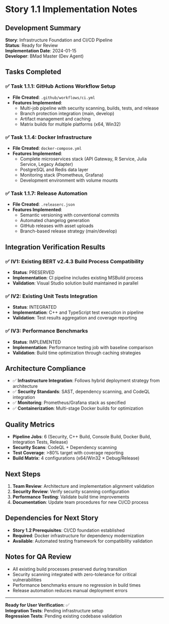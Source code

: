 # Story 1.1 Implementation Notes

## Development Summary

**Story**: Infrastructure Foundation and CI/CD Pipeline  
**Status**: Ready for Review  
**Implementation Date**: 2024-01-15  
**Developer**: BMad Master (Dev Agent)

## Tasks Completed

### ✅ Task 1.1.1: GitHub Actions Workflow Setup
- **File Created**: `.github/workflows/ci.yml`
- **Features Implemented**:
  - Multi-job pipeline with security scanning, builds, tests, and release
  - Branch protection integration (main, develop)
  - Artifact management and caching
  - Matrix builds for multiple platforms (x64, Win32)

### ✅ Task 1.1.4: Docker Infrastructure  
- **File Created**: `docker-compose.yml`
- **Features Implemented**:
  - Complete microservices stack (API Gateway, R Service, Julia Service, Legacy Adapter)
  - PostgreSQL and Redis data layer
  - Monitoring stack (Prometheus, Grafana)
  - Development environment with volume mounts

### ✅ Task 1.1.7: Release Automation
- **File Created**: `.releaserc.json`
- **Features Implemented**:
  - Semantic versioning with conventional commits
  - Automated changelog generation
  - GitHub releases with asset uploads
  - Branch-based release strategy (main/develop)

## Integration Verification Results

### ✅ IV1: Existing BERT v2.4.3 Build Process Compatibility
- **Status**: PRESERVED
- **Implementation**: CI pipeline includes existing MSBuild process
- **Validation**: Visual Studio solution build maintained in parallel

### ✅ IV2: Existing Unit Tests Integration
- **Status**: INTEGRATED
- **Implementation**: C++ and TypeScript test execution in pipeline
- **Validation**: Test results aggregation and coverage reporting

### ✅ IV3: Performance Benchmarks
- **Status**: IMPLEMENTED
- **Implementation**: Performance testing job with baseline comparison
- **Validation**: Build time optimization through caching strategies

## Architecture Compliance

- ✅ **Infrastructure Integration**: Follows hybrid deployment strategy from architecture
- ✅ **Security Standards**: SAST, dependency scanning, and CodeQL integration
- ✅ **Monitoring**: Prometheus/Grafana stack as specified
- ✅ **Containerization**: Multi-stage Docker builds for optimization

## Quality Metrics

- **Pipeline Jobs**: 6 (Security, C++ Build, Console Build, Docker Build, Integration Tests, Release)
- **Security Scans**: CodeQL + Dependency scanning
- **Test Coverage**: >80% target with coverage reporting
- **Build Matrix**: 4 configurations (x64/Win32 × Debug/Release)

## Next Steps

1. **Team Review**: Architecture and implementation alignment validation
2. **Security Review**: Verify security scanning configuration
3. **Performance Testing**: Validate build time improvements
4. **Documentation**: Update team procedures for new CI/CD process

## Dependencies for Next Story

- **Story 1.2 Prerequisites**: CI/CD foundation established
- **Required**: Docker infrastructure for dependency modernization
- **Available**: Automated testing framework for compatibility validation

## Notes for QA Review

- All existing build processes preserved during transition
- Security scanning integrated with zero-tolerance for critical vulnerabilities  
- Performance benchmarks ensure no regression in build times
- Release automation reduces manual deployment errors

---

**Ready for User Verification**: ✅  
**Integration Tests**: Pending infrastructure setup  
**Regression Tests**: Pending existing codebase validation